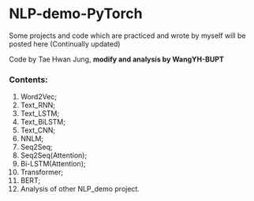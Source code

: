 # NLP-demo-PyTorch

Some projects and code which are practiced and wrote by myself will be posted here (Continually updated)

Code by Tae Hwan Jung, **modify and analysis by WangYH-BUPT**

### Contents:

1. Word2Vec;   
2. Text_RNN;    
3. Text_LSTM;    
4. Text_BiLSTM;    
5. Text_CNN;    
6. NNLM;
7. Seq2Seq;
8. Seq2Seq(Attention); 
9. Bi-LSTM(Attention);
10. Transformer;
11. BERT;
12. Analysis of other NLP_demo project.
